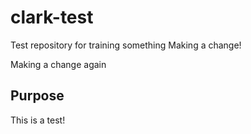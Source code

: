 # clark-test
Test repository for training
something
Making a change!

Making a change again

## Purpose

This is a test!